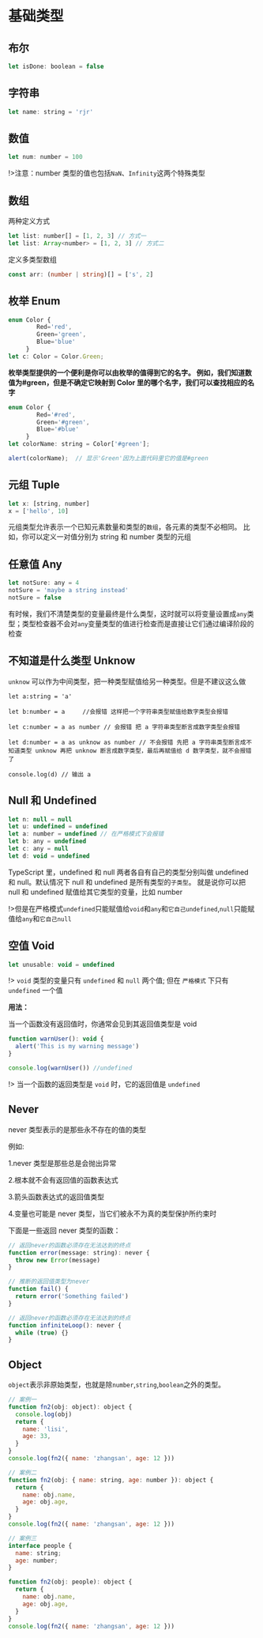 # 基础类型

## 布尔

```js
let isDone: boolean = false
```

## 字符串

```js
let name: string = 'rjr'
```

## 数值

```js
let num: number = 100
```

!>注意：number 类型的值也包括`NaN`、`Infinity`这两个特殊类型

## 数组

两种定义方式

```js
let list: number[] = [1, 2, 3] // 方式一
let list: Array<number> = [1, 2, 3] // 方式二
```

定义多类型数组

```typescript
const arr: (number | string)[] = ['s', 2]
```

## 枚举 Enum

```js
enum Color {
        Red='red',
        Green='green',
        Blue='blue'
     }
let c: Color = Color.Green;
```

**枚举类型提供的一个便利是你可以由枚举的值得到它的名字。 例如，我们知道数值为#green，但是不确定它映射到 Color 里的哪个名字，我们可以查找相应的名字**

```js
enum Color {
        Red='#red',
        Green='#green',
        Blue='#blue'
     }
let colorName: string = Color['#green'];

alert(colorName);  // 显示'Green'因为上面代码里它的值是#green
```

## 元组 Tuple

```js
let x: [string, number]
x = ['hello', 10]
```

元组类型允许表示一个已知元素数量和类型的`数组`，各元素的类型不必相同。 比如，你可以定义一对值分别为 string 和 number 类型的元组

## 任意值 Any

```js
let notSure: any = 4
notSure = 'maybe a string instead'
notSure = false
```

有时候，我们不清楚类型的变量最终是什么类型，这时就可以将变量设置成`any`类型；类型检查器不会对`any`变量类型的值进行检查而是直接让它们通过编译阶段的检查

## 不知道是什么类型 Unknow

`unknow` 可以作为中间类型，把一种类型赋值给另一种类型。但是不建议这么做

```JS
let a:string = 'a'

let b:number = a     //会报错 这样把一个字符串类型赋值给数字类型会报错

let c:number = a as number // 会报错 把 a 字符串类型断言成数字类型会报错

let d:number = a as unknow as number // 不会报错 先把 a 字符串类型断言成不知道类型 unknow 再把 unknow 断言成数字类型，最后再赋值给 d 数字类型，就不会报错了

console.log(d) // 输出 a
```

## Null 和 Undefined

```js
let n: null = null
let u: undefined = undefined
let a: number = undefined // 在严格模式下会报错
let b: any = undefined
let c: any = null
let d: void = undefined
```

TypeScript 里，undefined 和 null 两者各自有自己的类型分别叫做 undefined 和 null。默认情况下 null 和 undefined 是所有类型的`子类型`。 就是说你可以把 null 和 undefined 赋值给其它类型的变量，比如 number

!>但是在严格模式`undefined`只能赋值给`void`和`any`和`它自己undefined`,`null`只能赋值给`any`和`它自己null`

## 空值 Void

```js
let unusable: void = undefined
```

!> `void` 类型的变量只有 `undefined` 和 `null` 两个值; 但在 `严格模式` 下只有 `undefined` 一个值

**用法：**

当一个函数没有返回值时，你通常会见到其返回值类型是 void

```js
function warnUser(): void {
  alert('This is my warning message')
}

console.log(warnUser()) //undefined
```

!> 当一个函数的返回类型是 `void` 时，它的返回值是 `undefined`

## Never

never 类型表示的是那些永不存在的值的类型

例如:

1.never 类型是那些总是会抛出异常

2.根本就不会有返回值的函数表达式

3.箭头函数表达式的返回值类型

4.变量也可能是 never 类型，当它们被永不为真的类型保护所约束时

下面是一些返回 never 类型的函数：

```js
// 返回never的函数必须存在无法达到的终点
function error(message: string): never {
  throw new Error(message)
}

// 推断的返回值类型为never
function fail() {
  return error('Something failed')
}

// 返回never的函数必须存在无法达到的终点
function infiniteLoop(): never {
  while (true) {}
}
```

## Object

`object`表示非原始类型，也就是除`number`,`string`,`boolean`之外的类型。

```js
// 案例一
function fn2(obj: object): object {
  console.log(obj)
  return {
    name: 'lisi',
    age: 33,
  }
}
console.log(fn2({ name: 'zhangsan', age: 12 }))

// 案例二
function fn2(obj: { name: string, age: number }): object {
  return {
    name: obj.name,
    age: obj.age,
  }
}
console.log(fn2({ name: 'zhangsan', age: 12 }))

// 案例三
interface people {
  name: string;
  age: number;
}

function fn2(obj: people): object {
  return {
    name: obj.name,
    age: obj.age,
  }
}
console.log(fn2({ name: 'zhangsan', age: 12 }))
```
